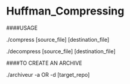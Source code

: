 # Huffman_Compressing


####USAGE

./compress [source_file] [destination_file]

./decompress [source_file] [destination_file]


####TO CREATE AN ARCHIVE

./archiveur -a OR -d [target_repo]
